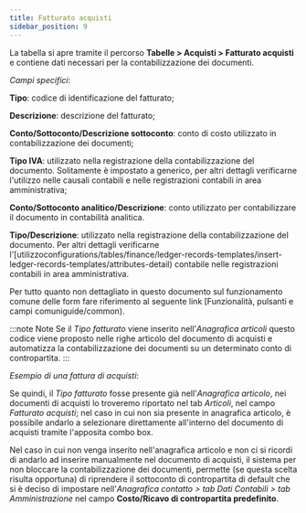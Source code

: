 ```yaml
---
title: Fatturato acquisti
sidebar_position: 9
---
```


La tabella si apre tramite il percorso **Tabelle > Acquisti > Fatturato acquisti** e contiene dati necessari per la contabilizzazione dei documenti.

*Campi specifici*:

**Tipo**: codice di identificazione del fatturato;

**Descrizione**: descrizione del fatturato;

**Conto/Sottoconto/Descrizione sottoconto**: conto di costo utilizzato in contabilizzazione dei documenti;

**Tipo IVA**: utilizzato nella registrazione della contabilizzazione del documento. Solitamente è impostato a generico, per altri dettagli verificarne l'utilizzo nelle causali contabili e nelle registrazioni contabili in area amministrativa;

**Conto/Sottoconto analitico/Descrizione**: conto utilizzato per contabilizzare il documento in contabilità analitica.

**Tipo/Descrizione**: utilizzato nella registrazione della contabilizzazione del documento. Per altri dettagli verificarne l'[utilizzoconfigurations/tables/finance/ledger-records-templates/insert-ledger-records-templates/attributes-detail) contabile nelle registrazioni contabili in area amministrativa.

Per tutto quanto non dettagliato in questo documento sul funzionamento comune delle form fare riferimento al seguente link [Funzionalità, pulsanti e campi comuniguide/common).

:::note Note
Se il *Tipo fatturato* viene inserito nell'*Anagrafica articoli* questo codice viene proposto nelle righe articolo del documento di acquisti e automatizza la contabilizzazione dei documenti su un determinato conto di contropartita.
:::

*Esempio di una fattura di acquisti*:

Se quindi, il *Tipo fatturato* fosse presente già nell'*Anagrafica articolo*, nei documenti di acquisti lo troveremo riportato nel tab *Articoli*, nel campo *Fatturato acquisti*; nel caso in cui non sia presente in anagrafica articolo, è possibile andarlo a selezionare direttamente all'interno del documento di acquisti tramite l'apposita combo box.

Nel caso in cui non venga inserito nell'anagrafica articolo e non ci si ricordi di andarlo ad inserire manualmente nel documento di acquisti, il sistema per non bloccare la contabilizzazione dei documenti, permette (se questa scelta risulta opportuna) di riprendere il sottoconto di contropartita di default che si è deciso di impostare nell'*Anagrafica contatto > tab Dati Contabili > tab Amministrazione* nel campo **Costo/Ricavo di contropartita predefinito**.